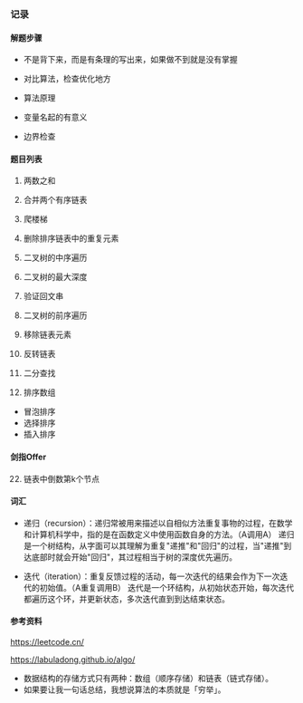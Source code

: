 ### 记录

#### 解题步骤

* 不是背下来，而是有条理的写出来，如果做不到就是没有掌握
* 对比算法，检查优化地方

* 算法原理
* 变量名起的有意义
* 边界检查


#### 题目列表

1. 两数之和

21. 合并两个有序链表
70. 爬楼梯
83. 删除排序链表中的重复元素
94. 二叉树的中序遍历
104. 二叉树的最大深度
125. 验证回文串
144. 二叉树的前序遍历
203. 移除链表元素
206. 反转链表

704. 二分查找

912. 排序数组

* 冒泡排序
* 选择排序
* 插入排序

#### 剑指Offer

22. 链表中倒数第k个节点

#### 词汇

* 递归（recursion）：递归常被用来描述以自相似方法重复事物的过程，在数学和计算机科学中，指的是在函数定义中使用函数自身的方法。（A调用A）
    递归是一个树结构，从字面可以其理解为重复"递推"和"回归"的过程，当"递推"到达底部时就会开始"回归"，其过程相当于树的深度优先遍历。
    
* 迭代（iteration）：重复反馈过程的活动，每一次迭代的结果会作为下一次迭代的初始值。（A重复调用B）
    迭代是一个环结构，从初始状态开始，每次迭代都遍历这个环，并更新状态，多次迭代直到到达结束状态。


#### 参考资料

https://leetcode.cn/

https://labuladong.github.io/algo/
* 数据结构的存储方式只有两种：数组（顺序存储）和链表（链式存储）。
* 如果要让我一句话总结，我想说算法的本质就是「穷举」。
